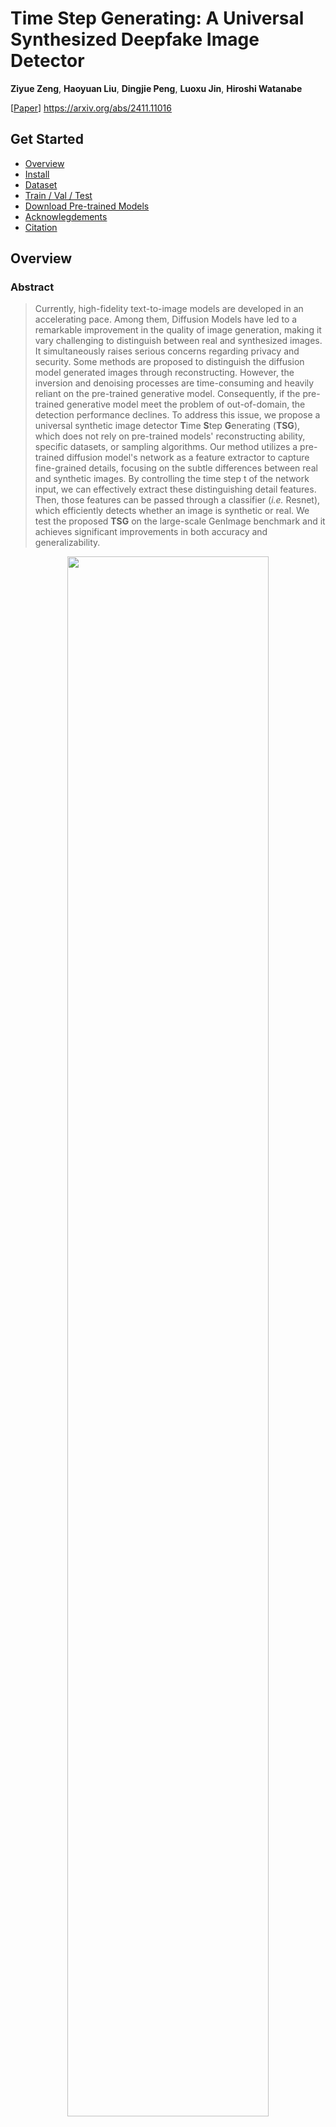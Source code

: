 # Time Step Generating: A Universal Synthesized Deepfake Image Detector
<b><a>Ziyue Zeng</a></b>, <b><a>Haoyuan Liu</a></b>, <b><a>Dingjie Peng</a></b>, <b><a>Luoxu Jin</a></b>,  <b><a>Hiroshi Watanabe</a></b>

[[Paper](https://arxiv.org/abs/2411.11016)] https://arxiv.org/abs/2411.11016


## Get Started
- [Overview](#overview)
- [Install](#install)
- [Dataset](#download-genimage-dataset)
- [Train / Val / Test](#train--val--test)
- [Download Pre-trained Models](#pre-trained-models)
- [Acknowlegdements](#acknowlegdements)
- [Citation](#citation)

## Overview
### Abstract
  > Currently, high-fidelity text-to-image models are developed in an accelerating pace. Among them, Diffusion Models have led to a remarkable improvement in the quality of image generation, making it vary challenging to distinguish between real and synthesized images. It simultaneously raises serious concerns regarding privacy and security. Some methods are proposed to distinguish the  diffusion model generated images through reconstructing. However, the inversion and denoising processes are time-consuming and heavily reliant on the pre-trained generative model. Consequently, if the pre-trained generative model meet the problem of out-of-domain, the detection performance declines. To address this issue, we propose a universal synthetic image detector  **T**ime **S**tep **G**enerating (**TSG**), which does not rely on pre-trained models' reconstructing ability, specific datasets, or sampling algorithms. Our method utilizes a pre-trained diffusion model's network as a feature extractor to capture fine-grained details, focusing on the subtle differences between real and synthetic images. By controlling the time step t of the network input, we can effectively extract these distinguishing detail features. Then, those features can be passed through a classifier (*i.e.* Resnet), which efficiently detects whether an image is synthetic or real. We test the proposed **TSG** on the large-scale GenImage benchmark and it achieves significant improvements in both accuracy and generalizability.

<p align="center">
<img src="figs/fig3_h.png" width=80%>
</p>
<p align="center">
  <em>TSG features at different time step <span style="font-style: normal;">t</span>.</em>
</p>


### TSG pipeline
<p align="center">
<img src="figs/fig1_h.png" width=70%>
</p>
<p align="center">
  <em>Overview of the previous reconstructing based method and TSG method.</em>
</p>

## Install

### Clone Repo.
```
git clone https://github.com/NuayHL/TimeStepGenerating.git
```
### Create Environment
```
conda create -n tsg python=3.9
conda activate tsg
pip install torch==2.0.0+cu117 torchvision==0.15.1+cu117 -f https://download.pytorch.org/whl/torch_stable.html
pip install -r requirements.txt
```

### Download GenImage Dataset

[[GenImage](https://github.com/GenImage-Dataset/GenImage)] https://github.com/GenImage-Dataset/GenImage

This repository is the official repository of the `GenImage` benchmark and contains the GenImage dataset and the evaluated methods.

### Creating Default Data Folder
For certain dataset `DATASET_X` in `GenImage`, its correspond TSG feature image should be placed using following fold structrue. 

*It is **recommanded** to create these void file folder ahead of generating TSG features*

`0_real` is for the TSG features generated by *nature* / *real* images, `1_fake` is for the TSG features generated by *ai* / *fake* images.
```
└── TimeStepGenerating/data
    ├── test
    |   ├── DATASET_X
    |   |   ├── 0_real
    |   |   └── 1_fake
    ├── test
    |   ├── DATASET_X
    |   |   ├── 0_real
    |   |   └── 1_fake
    ├── test
    |   ├── DATASET_X
    |   |   ├── 0_real
    |   |   └── 1_fake
    ...  ...
```
Replace `DATASET_X` with the name represeting certain datasets in `GenImage` to performe experiments

## Train / Val / Test

### Geting TSG Features
First, you need to creat `train`/`val` TSG features for `DATASET_X`. Since the `GenImage` benchmark does not include `test` split, please copy the `val` TSG features to the `test` folder under the same dataset name after you obtained `val` TSG features.  

- Download pre-trained diffusion ckpt `256x256_diffusion_uncond.pt` where you can find in our [Pre-trained Models](#pre-trained-models) storage or in official site [guided-diffusion](https://github.com/openai/guided-diffusion)

- Computer feature using `guided-diffusion/compute_feature.py`
  - `--images_dir`: the original images dir for `DATASET_X`, usually splitted by ai/natrue and train/val.
  - `--recons_dir`: the TSG features dir for `DATASET_X`, which is created in advance in [Creating Default Data Folder](#creating-default-data-folder).
  - `--model_path`: the pretrained diffision model ckpt.
  - `--time_step`: the time step param for generating the TSG features, ranging from 0-50

1. `train`-fake
```
python -u guided-diffusion/compute_feature.py --images_dir=DATASET_X/train/ai \
                                              --recons_dir=data/train/DATASET_X/1_fake \
                                              --model_path=256x256_diffusion_uncond.pt \
                                              --time_step=0
```
2. `train`-real
```
python -u guided-diffusion/compute_feature.py --images_dir=DATASET_X/train/nature \
                                              --recons_dir=data/val/DATASET_X/0_real \
                                              --model_path=256x256_diffusion_uncond.pt \
                                              --time_step=0
```
3. `val`-fake
```
python -u guided-diffusion/compute_feature.py --images_dir=DATASET_X/val/ai \
                                              --recons_dir=data/val/DATASET_X/1_fake \
                                              --model_path=256x256_diffusion_uncond.pt \
                                              --time_step=0
```
4. `val`-real
```
python -u guided-diffusion/compute_feature.py --images_dir=DATASET_X/val/nature \
                                              --recons_dir=data/val/DATASET_X/0_real \
                                              --model_path=256x256_diffusion_uncond.pt \
                                              --time_step=0
```
5. `test`
```
cp -r data/val/DATASET_X/* data/test/DATASET_X/
```

### Training Classifier

- Training the default `Resnet50` classifier using `train.py`
  - `--exp_name`: custom experiments name create by yourself, including info. for train/val result and classifier ckpt.
  - `--datasets`: training TSG feature dataset. 
  - `--datasets_test`: val TSG feature dataset during training, under `data/val`.
```
python train.py --gpus 0 --exp_name YOUR_EXP_NAME datasets DATASET_X datasets_test DATASET_X
```

### Evalulating Classifier
- Evaluate the trained classifier using `test.py`
  - `--exp_name`: custom experiments name create by yourself in training, including info. for train/val result and classifier ckpt.
  - `--datasets_test`: test TSG feature dataset, under `data/test`.
```
python test.py --gpus 0 --exp_name YOUR_EXP_NAME --ckpt model_epoch_best.pth datasets_test DATASET_X
```


## Pre-trained Models

https://drive.google.com/drive/folders/15pFlz_YQibWznzsmy1279mfev4wZ2FAs?usp=drive_link

Includes the pre-trained classifers' ckpt in our paper.

These models are trained in 1 epoch to prevent overfitting.

However, training for more epoches is expected to have better cross-datasets performance.

## Acknowlegdements

This code is developed on [DIRE](https://github.com/ZhendongWang6/DIRE). Thanks for their sharing codes and models

## Citation
If you find this work useful for you research, please cite our paper:
```
@article{zeng2024tsg,
         title={Time Step Generating: A Universal Synthesized Deepfake Image Detector},
         author={Zeng, Ziyue and Liu, Haoyuan and Peng, Dingjie and Jin, Luoxu and Watanabe, Hiroshi},
         journal={arXiv preprint arXiv:2411.11016},
         year={2024}}
```